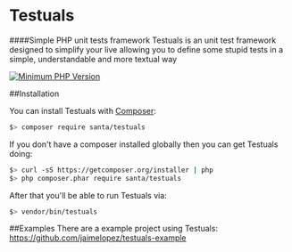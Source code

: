 # Testuals
####Simple PHP unit tests framework
Testuals is an unit test framework designed to simplify your live allowing you to define some stupid tests in a simple, understandable and more textual way 

[![Minimum PHP Version](https://img.shields.io/badge/php-%3E%3D%205.6-8892BF.svg?style=flat-square)](https://php.net/)

##Installation

You can install Testuals with [Composer](https://getcomposer.org):

```bash
$> composer require santa/testuals
```

If you don't have a composer installed globally then you can get Testuals doing:
```bash
$> curl -sS https://getcomposer.org/installer | php
$> php composer.phar require santa/testuals
```

After that you'll be able to run Testuals via:

```bash
$> vendor/bin/testuals
```
##Examples
There are a example project using Testuals: https://github.com/jaimelopez/testuals-example
